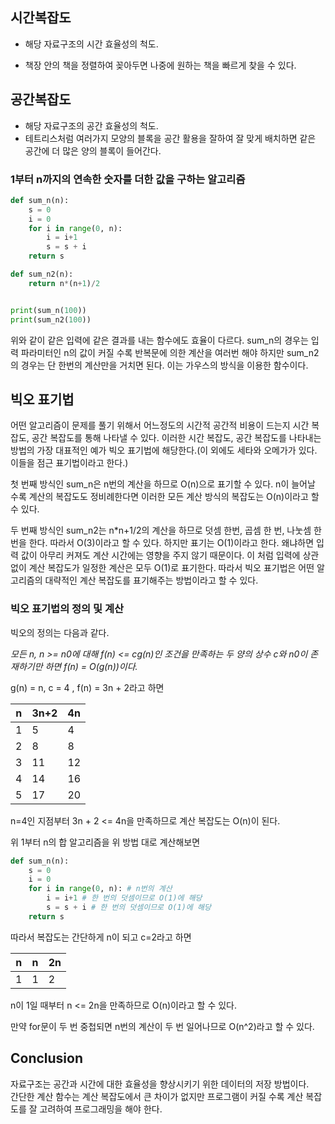 ## 시간복잡도

- 해당 자료구조의 시간 효율성의 척도.

- 책장 안의 책을 정렬하여 꽂아두면 나중에 원하는 책을 빠르게 찾을 수 있다.

## 공간복잡도

- 해당 자료구조의 공간 효율성의 척도.
- 테트리스처럼 여러가지 모양의 블록을 공간 활용을 잘하여 잘 맞게 배치하면 같은 공간에 더 많은 양의 블록이 들어간다.

### 1부터 n까지의 연속한 숫자를 더한 값을 구하는 알고리즘

```python
def sum_n(n):
    s = 0
    i = 0
    for i in range(0, n):
        i = i+1
        s = s + i
    return s

def sum_n2(n):
    return n*(n+1)/2


print(sum_n(100))
print(sum_n2(100))
```

위와 같이 같은 입력에 같은 결과를 내는 함수에도 효율이 다르다. sum_n의 경우는 입력 파라미터인 n의 값이 커질 수록 반복문에 의한 계산을 여러번 해야 하지만 sum_n2의 경우는 단 한번의 계산만을 거치면 된다. 이는 가우스의 방식을 이용한 함수이다.

## 빅오 표기법

어떤 알고리즘이 문제를 풀기 위해서 어느정도의 시간적 공간적 비용이 드는지 시간 복잡도, 공간 복잡도를 통해 나타낼 수 있다. 이러한 시간 복잡도, 공간 복잡도를 나타내는 방법의 가장 대표적인 예가 빅오 표기법에 해당한다.(이 외에도 세타와 오메가가 있다. 이들을 점근 표기법이라고 한다.)

첫 번째 방식인 sum_n은 n번의 계산을 하므로 O(n)으로 표기할 수 있다. n이 늘어날 수록 계산의 복잡도도 정비례한다면 이러한 모든 계산 방식의 복잡도는 O(n)이라고 할 수 있다.

두 번째 방식인 sum_n2는 n\*n+1/2의 계산을 하므로 덧셈 한번, 곱셈 한 번, 나눗셈 한 번을 한다. 따라서 O(3)이라고 할 수 있다. 하지만 표기는 O(1)이라고 한다. 왜냐하면 입력 값이 아무리 커져도 계산 시간에는 영향을 주지 않기 때문이다. 이 처럼 입력에 상관없이 계산 복잡도가 일정한 계산은 모두 O(1)로 표기한다. 따라서 빅오 표기법은 어떤 알고리즘의 대략적인 계산 복잡도를 표기해주는 방법이라고 할 수 있다.

### 빅오 표기법의 정의 및 계산

빅오의 정의는 다음과 같다.

_모든 n, n >= n0에 대해 f(n) <= cg(n)인 조건을 만족하는 두 양의 상수 c와 n0이 존재하기만 하면 f(n) = O(g(n))이다._

g(n) = n, c = 4 , f(n) = 3n + 2라고 하면

| n   | 3n+2 | 4n  |
| --- | ---- | --- |
| 1   | 5    | 4   |
| 2   | 8    | 8   |
| 3   | 11   | 12  |
| 4   | 14   | 16  |
| 5   | 17   | 20  |

n=4인 지점부터 3n + 2 <= 4n을 만족하므로 계산 복잡도는 O(n)이 된다.

위 1부터 n의 합 알고리즘을 위 방법 대로 계산해보면

```python
def sum_n(n):
    s = 0
    i = 0
    for i in range(0, n): # n번의 계산
        i = i+1 # 한 번의 덧셈이므로 O(1)에 해당
        s = s + i # 한 번의 덧셈이므로 O(1)에 해당
    return s
```

따라서 복잡도는 간단하게 n이 되고 c=2라고 하면

| n   | n   | 2n  |
| --- | --- | --- |
| 1   | 1   | 2   |

n이 1일 때부터 n <= 2n을 만족하므로 O(n)이라고 할 수 있다.

만약 for문이 두 번 중첩되면 n번의 계산이 두 번 일어나므로 O(n^2)라고 할 수 있다.

## Conclusion

자료구조는 공간과 시간에 대한 효율성을 향상시키기 위한 데이터의 저장 방법이다.  
간단한 계산 함수는 계산 복잡도에서 큰 차이가 없지만 프로그램이 커질 수록 계산 복잡도를 잘 고려하여 프로그래밍을 해야 한다.
